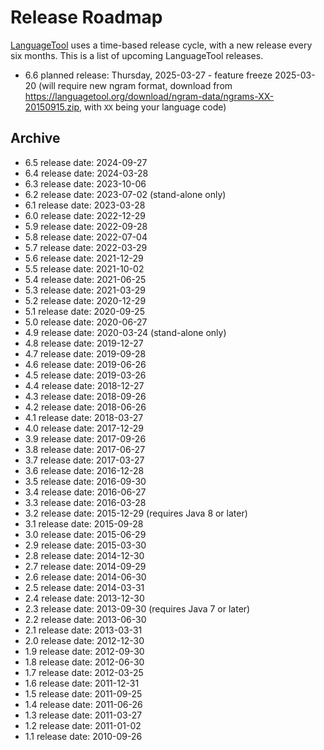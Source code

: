 # Release Roadmap

[LanguageTool](https://languagetool.org) uses a time-based release cycle, with a new release every 
six months. This is a list of upcoming LanguageTool releases.

* 6.6 planned release: Thursday, 2025-03-27 - feature freeze 2025-03-20 (will require new ngram format, download from https://languagetool.org/download/ngram-data/ngrams-XX-20150915.zip, with `XX` being your language code)
 
## Archive

* 6.5 release date: 2024-09-27
* 6.4 release date: 2024-03-28
* 6.3 release date: 2023-10-06
* 6.2 release date: 2023-07-02 (stand-alone only)
* 6.1 release date: 2023-03-28
* 6.0 release date: 2022-12-29
* 5.9 release date: 2022-09-28
* 5.8 release date: 2022-07-04
* 5.7 release date: 2022-03-29
* 5.6 release date: 2021-12-29
* 5.5 release date: 2021-10-02
* 5.4 release date: 2021-06-25
* 5.3 release date: 2021-03-29
* 5.2 release date: 2020-12-29
* 5.1 release date: 2020-09-25
* 5.0 release date: 2020-06-27
* 4.9 release date: 2020-03-24 (stand-alone only)
* 4.8 release date: 2019-12-27
* 4.7 release date: 2019-09-28
* 4.6 release date: 2019-06-26
* 4.5 release date: 2019-03-26
* 4.4 release date: 2018-12-27
* 4.3 release date: 2018-09-26
* 4.2 release date: 2018-06-26
* 4.1 release date: 2018-03-27
* 4.0 release date: 2017-12-29
* 3.9 release date: 2017-09-26
* 3.8 release date: 2017-06-27
* 3.7 release date: 2017-03-27
* 3.6 release date: 2016-12-28
* 3.5 release date: 2016-09-30
* 3.4 release date: 2016-06-27
* 3.3 release date: 2016-03-28
* 3.2 release date: 2015-12-29 (requires Java 8 or later)
* 3.1 release date: 2015-09-28
* 3.0 release date: 2015-06-29
* 2.9 release date: 2015-03-30
* 2.8 release date: 2014-12-30
* 2.7 release date: 2014-09-29
* 2.6 release date: 2014-06-30
* 2.5 release date: 2014-03-31
* 2.4 release date: 2013-12-30
* 2.3 release date: 2013-09-30 (requires Java 7 or later)
* 2.2 release date: 2013-06-30
* 2.1 release date: 2013-03-31
* 2.0 release date: 2012-12-30
* 1.9 release date: 2012-09-30
* 1.8 release date: 2012-06-30
* 1.7 release date: 2012-03-25
* 1.6 release date: 2011-12-31
* 1.5 release date: 2011-09-25
* 1.4 release date: 2011-06-26
* 1.3 release date: 2011-03-27
* 1.2 release date: 2011-01-02
* 1.1 release date: 2010-09-26
